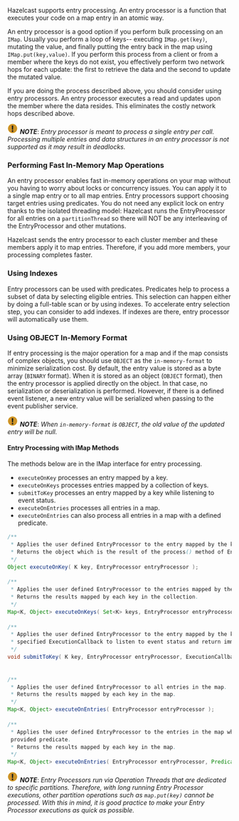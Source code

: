

Hazelcast supports entry processing. An entry processor is a function that executes your code on a map entry in an atomic way. 

An entry processor is a good option if you perform bulk processing on an `IMap`. Usually you perform a loop of keys-- executing `IMap.get(key)`, mutating the value, and finally putting the entry back in the map using `IMap.put(key,value)`.  If you perform this process from a client or from a member where the keys do not exist, you effectively perform two network hops for each update: the first to retrieve the data and the second to update the mutated value.

If you are doing the process described above, you should consider using entry processors. An entry processor executes a read and updates upon the member where the data resides.  This eliminates the costly network hops described above.

![image](../../images/NoteSmall.jpg) ***NOTE***: *Entry processor is meant to process a single entry per call. Processing multiple entries and data structures in an entry processor is not supported as it may result in deadlocks.*




### Performing Fast In-Memory Map Operations

An entry processor enables fast in-memory operations on your map without you having to worry about locks or concurrency issues. You can apply it to a single map entry or to all map entries. Entry processors support choosing target entries using predicates. You do not need any explicit lock on entry thanks to the isolated threading model: Hazelcast runs the EntryProcessor for all entries on a `partitionThread` so there will NOT be any interleaving of the EntryProcessor and other mutations.

Hazelcast sends the entry processor to each cluster member and these members apply it to map entries. Therefore, if you add more members, your processing completes faster.

### Using Indexes

Entry processors can be used with predicates. Predicates help to process a subset of data by selecting eligible entries. This selection can happen either by doing a full-table scan or by using indexes. To accelerate entry selection step, you can consider to add indexes. If indexes are there, entry processor will automatically use them.


### Using OBJECT In-Memory Format

If entry processing is the major operation for a map and if the map consists of complex objects, you should use `OBJECT` as the `in-memory-format` to minimize serialization cost. By default, the entry value is stored as a byte array (`BINARY` format). When it is stored as an object (`OBJECT` format), then the entry processor is applied directly on the object. In that case, no serialization or deserialization is performed. However, if there is a defined event listener, a new entry value will be serialized when passing to the event publisher service.

![image](../../images/NoteSmall.jpg) ***NOTE***: *When `in-memory-format` is `OBJECT`, the old value of the updated entry will be null.*

#### Entry Processing with IMap Methods

The methods below are in the IMap interface for entry processing.

* `executeOnKey` processes an entry mapped by a key.
* `executeOnKeys` processes entries mapped by a collection of keys.
* `submitToKey` processes an entry mapped by a key while listening to event status.
* `executeOnEntries` processes all entries in a map.
* `executeOnEntries` can also process all entries in a map with a defined predicate.

```java
/**
 * Applies the user defined EntryProcessor to the entry mapped by the key.
 * Returns the object which is the result of the process() method of EntryProcessor.
 */
Object executeOnKey( K key, EntryProcessor entryProcessor );

/**
 * Applies the user defined EntryProcessor to the entries mapped by the collection of keys.
 * Returns the results mapped by each key in the collection.
 */
Map<K, Object> executeOnKeys( Set<K> keys, EntryProcessor entryProcessor );

/**
 * Applies the user defined EntryProcessor to the entry mapped by the key with
 * specified ExecutionCallback to listen to event status and return immediately.
 */
void submitToKey( K key, EntryProcessor entryProcessor, ExecutionCallback callback );


/**
 * Applies the user defined EntryProcessor to all entries in the map.
 * Returns the results mapped by each key in the map.
 */
Map<K, Object> executeOnEntries( EntryProcessor entryProcessor );
	   
/**
 * Applies the user defined EntryProcessor to the entries in the map which satisfies 
 provided predicate.
 * Returns the results mapped by each key in the map.
 */
Map<K, Object> executeOnEntries( EntryProcessor entryProcessor, Predicate predicate );
```

![image](../../images/NoteSmall.jpg) ***NOTE***: *Entry Processors run via Operation Threads that are dedicated to specific partitions.  Therefore, with long running Entry Processor executions, other partition operations such as `map.put(key)` cannot be processed. With this in mind, it is good practice to make your Entry Processor executions as quick as possible.*


